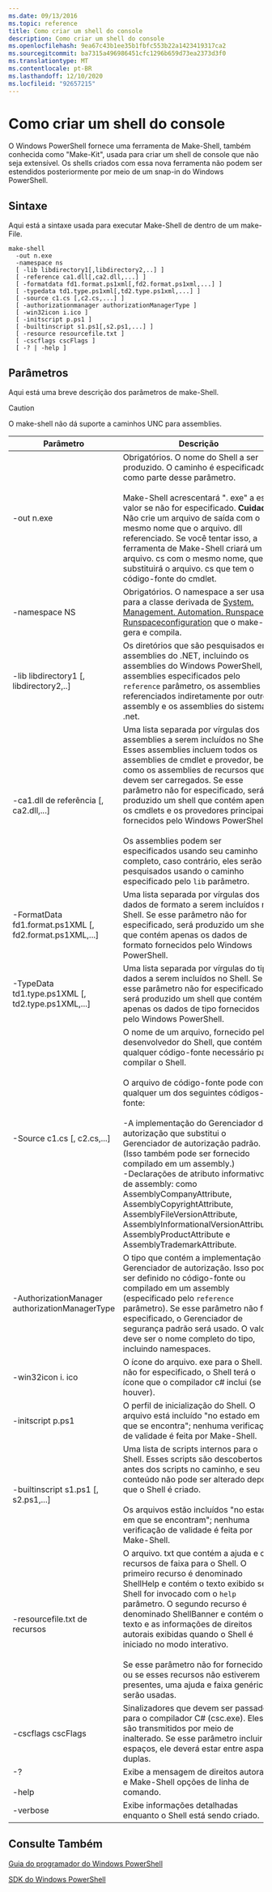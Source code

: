 ```yaml
---
ms.date: 09/13/2016
ms.topic: reference
title: Como criar um shell do console
description: Como criar um shell do console
ms.openlocfilehash: 9ea67c43b1ee35b1fbfc553b22a1423419317ca2
ms.sourcegitcommit: ba7315a496986451cfc1296b659d73ea2373d3f0
ms.translationtype: MT
ms.contentlocale: pt-BR
ms.lasthandoff: 12/10/2020
ms.locfileid: "92657215"
---
```

# <a name="how-to-create-a-console-shell"></a>Como criar um shell do console

O Windows PowerShell fornece uma ferramenta de Make-Shell, também conhecida como "Make-Kit", usada para criar um shell de console que não seja extensível. Os shells criados com essa nova ferramenta não podem ser estendidos posteriormente por meio de um snap-in do Windows PowerShell.

## <a name="syntax"></a>Sintaxe

Aqui está a sintaxe usada para executar Make-Shell de dentro de um make-File.

```
make-shell
  -out n.exe
  -namespace ns
  [ -lib libdirectory1[,libdirectory2,..] ]
  [ -reference ca1.dll[,ca2.dll,...] ]
  [ -formatdata fd1.format.ps1xml[,fd2.format.ps1xml,...] ]
  [ -typedata td1.type.ps1xml[,td2.type.ps1xml,...] ]
  [ -source c1.cs [,c2.cs,...] ]
  [ -authorizationmanager authorizationManagerType ]
  [ -win32icon i.ico ]
  [ -initscript p.ps1 ]
  [ -builtinscript s1.ps1[,s2.ps1,...] ]
  [ -resource resourcefile.txt ]
  [ -cscflags cscFlags ]
  [ -? | -help ]
```

## <a name="parameters"></a>Parâmetros

Aqui está uma breve descrição dos parâmetros de make-Shell.

> [!CAUTION]
> O make-shell não dá suporte a caminhos UNC para assemblies.

|Parâmetro|Descrição|
|---------------|-----------------|
|-out n.exe|Obrigatórios. O nome do Shell a ser produzido. O caminho é especificado como parte desse parâmetro.<br /><br /> Make-Shell acrescentará ". exe" a esse valor se não for especificado. **Cuidado:**  Não crie um arquivo de saída com o mesmo nome que o arquivo. dll referenciado. Se você tentar isso, a ferramenta de Make-Shell criará um arquivo. cs com o mesmo nome, que substituirá o arquivo. cs que tem o código-fonte do cmdlet.|
|-namespace NS|Obrigatórios. O namespace a ser usado para a classe derivada de [System. Management. Automation. Runspaces. Runspaceconfiguration](/dotnet/api/System.Management.Automation.Runspaces.RunspaceConfiguration) que o make-kit gera e compila.|
|-lib libdirectory1 [, libdirectory2,..]|Os diretórios que são pesquisados em assemblies do .NET, incluindo os assemblies do Windows PowerShell, os assemblies especificados pelo `reference` parâmetro, os assemblies referenciados indiretamente por outro assembly e os assemblies do sistema .net.|
|-ca1.dll de referência [, ca2.dll,...]|Uma lista separada por vírgulas dos assemblies a serem incluídos no Shell. Esses assemblies incluem todos os assemblies de cmdlet e provedor, bem como os assemblies de recursos que devem ser carregados. Se esse parâmetro não for especificado, será produzido um shell que contém apenas os cmdlets e os provedores principais fornecidos pelo Windows PowerShell.<br /><br /> Os assemblies podem ser especificados usando seu caminho completo, caso contrário, eles serão pesquisados usando o caminho especificado pelo `lib` parâmetro.|
|-FormatData fd1.format.ps1XML [, fd2.format.ps1XML,...]|Uma lista separada por vírgulas dos dados de formato a serem incluídos no Shell. Se esse parâmetro não for especificado, será produzido um shell que contém apenas os dados de formato fornecidos pelo Windows PowerShell.|
|-TypeData td1.type.ps1XML [, td2.type.ps1XML,...]|Uma lista separada por vírgulas do tipo dados a serem incluídos no Shell. Se esse parâmetro não for especificado, será produzido um shell que contém apenas os dados de tipo fornecidos pelo Windows PowerShell.|
|-Source c1.cs [, c2.cs,...]|O nome de um arquivo, fornecido pelo desenvolvedor do Shell, que contém qualquer código-fonte necessário para compilar o Shell.<br /><br /> O arquivo de código-fonte pode conter qualquer um dos seguintes códigos-fonte:<br /><br /> -A implementação do Gerenciador de autorização que substitui o Gerenciador de autorização padrão. (Isso também pode ser fornecido compilado em um assembly.)<br />-Declarações de atributo informativo de assembly: como AssemblyCompanyAttribute, AssemblyCopyrightAttribute, AssemblyFileVersionAttribute, AssemblyInformationalVersionAttribute, AssemblyProductAttribute e AssemblyTrademarkAttribute.|
|-AuthorizationManager authorizationManagerType|O tipo que contém a implementação do Gerenciador de autorização. Isso pode ser definido no código-fonte ou compilado em um assembly (especificado pelo `reference` parâmetro). Se esse parâmetro não for especificado, o Gerenciador de segurança padrão será usado. O valor deve ser o nome completo do tipo, incluindo namespaces.|
|-win32icon i. ico|O ícone do arquivo. exe para o Shell. Se não for especificado, o Shell terá o ícone que o compilador c# inclui (se houver).|
|-initscript p.ps1|O perfil de inicialização do Shell. O arquivo está incluído "no estado em que se encontra"; nenhuma verificação de validade é feita por Make-Shell.|
|-builtinscript s1.ps1 [, s2.ps1,...]|Uma lista de scripts internos para o Shell. Esses scripts são descobertos antes dos scripts no caminho, e seu conteúdo não pode ser alterado depois que o Shell é criado.<br /><br /> Os arquivos estão incluídos "no estado em que se encontram"; nenhuma verificação de validade é feita por Make-Shell.|
|-resourcefile.txt de recursos|O arquivo. txt que contém a ajuda e os recursos de faixa para o Shell. O primeiro recurso é denominado ShellHelp e contém o texto exibido se o Shell for invocado com o `help` parâmetro. O segundo recurso é denominado ShellBanner e contém o texto e as informações de direitos autorais exibidas quando o Shell é iniciado no modo interativo.<br /><br /> Se esse parâmetro não for fornecido ou se esses recursos não estiverem presentes, uma ajuda e faixa genérica serão usadas.|
|-cscflags cscFlags|Sinalizadores que devem ser passados para o compilador C# (csc.exe). Eles são transmitidos por meio de inalterado. Se esse parâmetro incluir espaços, ele deverá estar entre aspas duplas.|
|-?<br /><br /> -help|Exibe a mensagem de direitos autorais e Make-Shell opções de linha de comando.|
|-verbose|Exibe informações detalhadas enquanto o Shell está sendo criado.|

## <a name="see-also"></a>Consulte Também

[Guia do programador do Windows PowerShell](./windows-powershell-programmer-s-guide.md)

[SDK do Windows PowerShell](../windows-powershell-reference.md)
